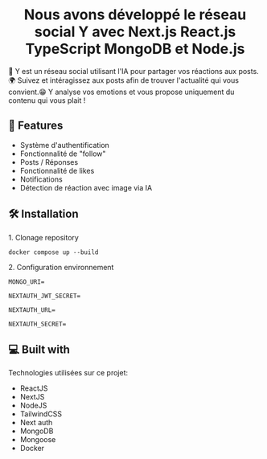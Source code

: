 <h1 align="center" id="title">Nous avons développé le réseau social Y avec Next.js React.js TypeScript MongoDB et Node.js</h1>

<p id="description">🚀 Y est un réseau social utilisant l'IA pour partager vos réactions aux posts.🌍 Suivez et intéragissez aux posts afin de trouver l'actualité qui vous convient.😁 Y analyse vos emotions et vous propose uniquement du contenu qui vous plait !</p>


<h2>🧐 Features</h2>

- Système d'authentification
- Fonctionnalité de "follow"
- Posts / Réponses
- Fonctionnalité de likes
- Notifications
- Détection de réaction avec image via IA

<h2>🛠️ Installation </h2>

<p>1. Clonage repository</p>

```
docker compose up --build
```

<p>2. Configuration environnement</p>

```
MONGO_URI=
```

```
NEXTAUTH_JWT_SECRET=
```

```
NEXTAUTH_URL=
```

```
NEXTAUTH_SECRET=
```

<h2>💻 Built with</h2>

Technologies utilisées sur ce projet:

- ReactJS
- NextJS
- NodeJS
- TailwindCSS
- Next auth
- MongoDB
- Mongoose
- Docker
